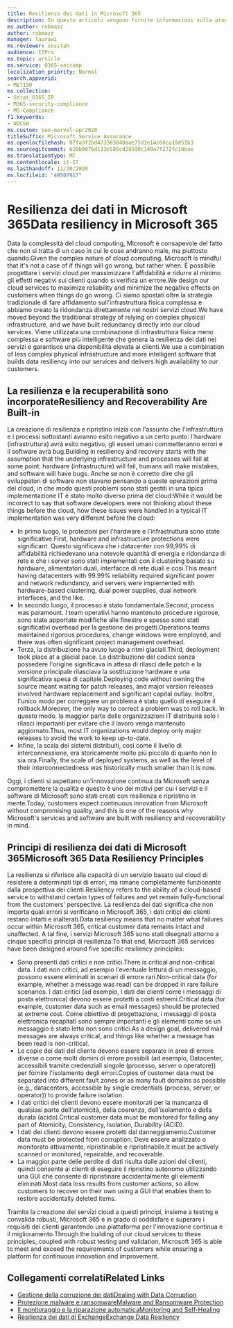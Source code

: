```yaml
---
title: Resilienza dei dati in Microsoft 365
description: In questo articolo vengono fornite informazioni sulla progettazione e sui principi di resilienza e ripristino dei dati in Microsoft 365.
ms.author: robmazz
author: robmazz
manager: laurawi
ms.reviewer: sosstah
audience: ITPro
ms.topic: article
ms.service: O365-seccomp
localization_priority: Normal
search.appverid:
- MET150
ms.collection:
- Strat_O365_IP
- M365-security-compliance
- MS-Compliance
f1.keywords:
- NOCSH
ms.custom: seo-marvel-apr2020
titleSuffix: Microsoft Service Assurance
ms.openlocfilehash: 07fa3f2bd473383840aae75d1e14c66ca19d51b3
ms.sourcegitcommit: 626b0076d133e588cd28598c149a7f272fc18bae
ms.translationtype: MT
ms.contentlocale: it-IT
ms.lasthandoff: 11/30/2020
ms.locfileid: "49507917"
---
```

# <a name="data-resiliency-in-microsoft-365"></a><span data-ttu-id="11947-103">Resilienza dei dati in Microsoft 365</span><span class="sxs-lookup"><span data-stu-id="11947-103">Data resiliency in Microsoft 365</span></span>

<span data-ttu-id="11947-104">Data la complessità del cloud computing, Microsoft è consapevole del fatto che non si tratta di un caso in cui le cose andranno male, ma piuttosto quando.</span><span class="sxs-lookup"><span data-stu-id="11947-104">Given the complex nature of cloud computing, Microsoft is mindful that it's not a case of if things will go wrong, but rather when.</span></span> <span data-ttu-id="11947-105">È possibile progettare i servizi cloud per massimizzare l'affidabilità e ridurre al minimo gli effetti negativi sui clienti quando si verifica un errore.</span><span class="sxs-lookup"><span data-stu-id="11947-105">We design our cloud services to maximize reliability and minimize the negative effects on customers when things do go wrong.</span></span> <span data-ttu-id="11947-106">Ci siamo spostati oltre la strategia tradizionale di fare affidamento sull'infrastruttura fisica complessa e abbiamo creato la ridondanza direttamente nei nostri servizi cloud.</span><span class="sxs-lookup"><span data-stu-id="11947-106">We have moved beyond the traditional strategy of relying on complex physical infrastructure, and we have built redundancy directly into our cloud services.</span></span> <span data-ttu-id="11947-107">Viene utilizzata una combinazione di infrastruttura fisica meno complessa e software più intelligente che genera la resilienza dei dati nei servizi e garantisce una disponibilità elevata ai clienti.</span><span class="sxs-lookup"><span data-stu-id="11947-107">We use a combination of less complex physical infrastructure and more intelligent software that builds data resiliency into our services and delivers high availability to our customers.</span></span> 

## <a name="resiliency-and-recoverability-are-built-in"></a><span data-ttu-id="11947-108">La resilienza e la recuperabilità sono incorporate</span><span class="sxs-lookup"><span data-stu-id="11947-108">Resiliency and Recoverability Are Built-in</span></span> 

<span data-ttu-id="11947-109">La creazione di resilienza e ripristino inizia con l'assunto che l'infrastruttura e i processi sottostanti avranno esito negativo a un certo punto: l'hardware (infrastruttura) avrà esito negativo, gli esseri umani commetteranno errori e il software avrà bug.</span><span class="sxs-lookup"><span data-stu-id="11947-109">Building in resiliency and recovery starts with the assumption that the underlying infrastructure and processes will fail at some point: hardware (infrastructure) will fail, humans will make mistakes, and software will have bugs.</span></span> <span data-ttu-id="11947-110">Anche se non è corretto dire che gli sviluppatori di software non stavano pensando a queste operazioni prima del cloud, in che modo questi problemi sono stati gestiti in una tipica implementazione IT è stato molto diverso prima del cloud:</span><span class="sxs-lookup"><span data-stu-id="11947-110">While it would be incorrect to say that software developers were not thinking about these things before the cloud, how these issues were handled in a typical IT implementation was very different before the cloud:</span></span>

- <span data-ttu-id="11947-111">In primo luogo, le protezioni per l'hardware e l'infrastruttura sono state significative.</span><span class="sxs-lookup"><span data-stu-id="11947-111">First, hardware and infrastructure protections were significant.</span></span> <span data-ttu-id="11947-112">Questo significava che i datacenter con 99,99% di affidabilità richiedevano una notevole quantità di energia e ridondanza di rete e che i server sono stati implementati con il clustering basato su hardware, alimentatori duali, interfacce di rete duali e così.</span><span class="sxs-lookup"><span data-stu-id="11947-112">This meant having datacenters with 99.99% reliability required significant power and network redundancy, and servers were implemented with hardware-based clustering, dual power supplies, dual network interfaces, and the like.</span></span> 
- <span data-ttu-id="11947-113">In secondo luogo, il processo è stato fondamentale.</span><span class="sxs-lookup"><span data-stu-id="11947-113">Second, process was paramount.</span></span> <span data-ttu-id="11947-114">I team operativi hanno mantenuto procedure rigorose, sono state apportate modifiche alle finestre e spesso sono stati significativi overhead per la gestione dei progetti.</span><span class="sxs-lookup"><span data-stu-id="11947-114">Operations teams maintained rigorous procedures, change windows were employed, and there was often significant project management overhead.</span></span> 
- <span data-ttu-id="11947-115">Terza, la distribuzione ha avuto luogo a ritmi glaciali.</span><span class="sxs-lookup"><span data-stu-id="11947-115">Third, deployment took place at a glacial pace.</span></span> <span data-ttu-id="11947-116">La distribuzione del codice senza possedere l'origine significava in attesa di rilasci delle patch e la versione principale rilasciava la sostituzione hardware e una significativa spesa di capitale.</span><span class="sxs-lookup"><span data-stu-id="11947-116">Deploying code without owning the source meant waiting for patch releases, and major version releases involved hardware replacement and significant capital outlay.</span></span> <span data-ttu-id="11947-117">Inoltre, l'unico modo per correggere un problema è stato quello di eseguire il rollback.</span><span class="sxs-lookup"><span data-stu-id="11947-117">Moreover, the only way to correct a problem was to roll back.</span></span> <span data-ttu-id="11947-118">In questo modo, la maggior parte delle organizzazioni IT distribuirà solo i rilasci importanti per evitare che il lavoro venga mantenuto aggiornato.</span><span class="sxs-lookup"><span data-stu-id="11947-118">Thus, most IT organizations would deploy only major releases to avoid the work to keep up-to-date.</span></span> 
- <span data-ttu-id="11947-119">Infine, la scala dei sistemi distribuiti, così come il livello di interconnessione, era storicamente molto più piccola di quanto non lo sia ora.</span><span class="sxs-lookup"><span data-stu-id="11947-119">Finally, the scale of deployed systems, as well as the level of their interconnectedness was historically much smaller than it is now.</span></span> 

<span data-ttu-id="11947-120">Oggi, i clienti si aspettano un'innovazione continua da Microsoft senza compromettere la qualità e questo è uno dei motivi per cui i servizi e il software di Microsoft sono stati creati con resilienza e ripristino in mente.</span><span class="sxs-lookup"><span data-stu-id="11947-120">Today, customers expect continuous innovation from Microsoft without compromising quality, and this is one of the reasons why Microsoft's services and software are built with resiliency and recoverability in mind.</span></span> 

## <a name="microsoft-365-data-resiliency-principles"></a><span data-ttu-id="11947-121">Principi di resilienza dei dati di Microsoft 365</span><span class="sxs-lookup"><span data-stu-id="11947-121">Microsoft 365 Data Resiliency Principles</span></span>

<span data-ttu-id="11947-122">La resilienza si riferisce alla capacità di un servizio basato sul cloud di resistere a determinati tipi di errori, ma rimane completamente funzionante dalla prospettiva dei clienti.</span><span class="sxs-lookup"><span data-stu-id="11947-122">Resiliency refers to the ability of a cloud-based service to withstand certain types of failures and yet remain fully-functional from the customers' perspective.</span></span> <span data-ttu-id="11947-123">La resilienza dei dati significa che non importa quali errori si verificano in Microsoft 365, i dati critici dei clienti restano intatti e inalterati.</span><span class="sxs-lookup"><span data-stu-id="11947-123">Data resiliency means that no matter what failures occur within Microsoft 365, critical customer data remains intact and unaffected.</span></span> <span data-ttu-id="11947-124">A tal fine, i servizi Microsoft 365 sono stati disegnati attorno a cinque specifici principi di resilienza:</span><span class="sxs-lookup"><span data-stu-id="11947-124">To that end, Microsoft 365 services have been designed around five specific resiliency principles:</span></span>

- <span data-ttu-id="11947-125">Sono presenti dati critici e non critici.</span><span class="sxs-lookup"><span data-stu-id="11947-125">There is critical and non-critical data.</span></span> <span data-ttu-id="11947-126">I dati non critici, ad esempio l'eventuale lettura di un messaggio, possono essere eliminati in scenari di errore rari.</span><span class="sxs-lookup"><span data-stu-id="11947-126">Non-critical data (for example, whether a message was read) can be dropped in rare failure scenarios.</span></span> <span data-ttu-id="11947-127">I dati critici (ad esempio, i dati dei clienti come i messaggi di posta elettronica) devono essere protetti a costi estremi.</span><span class="sxs-lookup"><span data-stu-id="11947-127">Critical data (for example, customer data such as email messages) should be protected at extreme cost.</span></span> <span data-ttu-id="11947-128">Come obiettivo di progettazione, i messaggi di posta elettronica recapitati sono sempre importanti e gli elementi come se un messaggio è stato letto non sono critici.</span><span class="sxs-lookup"><span data-stu-id="11947-128">As a design goal, delivered mail messages are always critical, and things like whether a message has been read is non-critical.</span></span> 
- <span data-ttu-id="11947-129">Le copie dei dati del cliente devono essere separate in aree di errore diverse o come molti domini di errore possibili (ad esempio, Datacenter, accessibili tramite credenziali singole (processo, server o operatore)) per fornire l'isolamento degli errori.</span><span class="sxs-lookup"><span data-stu-id="11947-129">Copies of customer data must be separated into different fault zones or as many fault domains as possible (e.g., datacenters, accessible by single credentials (process, server, or operator)) to provide failure isolation.</span></span> 
- <span data-ttu-id="11947-130">I dati critici dei clienti devono essere monitorati per la mancanza di qualsiasi parte dell'atomicità, della coerenza, dell'isolamento e della durata (acido).</span><span class="sxs-lookup"><span data-stu-id="11947-130">Critical customer data must be monitored for failing any part of Atomicity, Consistency, Isolation, Durability (ACID).</span></span> 
- <span data-ttu-id="11947-131">I dati dei clienti devono essere protetti dal danneggiamento.</span><span class="sxs-lookup"><span data-stu-id="11947-131">Customer data must be protected from corruption.</span></span> <span data-ttu-id="11947-132">Deve essere analizzato o monitorato attivamente, ripristinabile e ripristinabile.</span><span class="sxs-lookup"><span data-stu-id="11947-132">It must be actively scanned or monitored, repairable, and recoverable.</span></span> 
- <span data-ttu-id="11947-133">La maggior parte delle perdite di dati risulta dalle azioni dei clienti, quindi consente ai clienti di eseguire il ripristino autonomo utilizzando una GUI che consente di ripristinare accidentalmente gli elementi eliminati.</span><span class="sxs-lookup"><span data-stu-id="11947-133">Most data loss results from customer actions, so allow customers to recover on their own using a GUI that enables them to restore accidentally deleted items.</span></span> 
 
<span data-ttu-id="11947-134">Tramite la creazione dei servizi cloud a questi principi, insieme a testing e convalida robusti, Microsoft 365 è in grado di soddisfare e superare i requisiti dei clienti garantendo una piattaforma per l'innovazione continua e il miglioramento.</span><span class="sxs-lookup"><span data-stu-id="11947-134">Through the building of our cloud services to these principles, coupled with robust testing and validation, Microsoft 365 is able to meet and exceed the requirements of customers while ensuring a platform for continuous innovation and improvement.</span></span> 

## <a name="related-links"></a><span data-ttu-id="11947-135">Collegamenti correlati</span><span class="sxs-lookup"><span data-stu-id="11947-135">Related Links</span></span>

- [<span data-ttu-id="11947-136">Gestione della corruzione dei dati</span><span class="sxs-lookup"><span data-stu-id="11947-136">Dealing with Data Corruption</span></span>](assurance-dealing-with-data-corruption.md)
- [<span data-ttu-id="11947-137">Protezione malware e ransomware</span><span class="sxs-lookup"><span data-stu-id="11947-137">Malware and Ransomware Protection</span></span>](assurance-malware-and-ransomware-protection.md)
- [<span data-ttu-id="11947-138">Il monitoraggio e la riparazione automatica</span><span class="sxs-lookup"><span data-stu-id="11947-138">Monitoring and Self-Healing</span></span>](assurance-monitoring-and-self-healing.md)
- [<span data-ttu-id="11947-139">Resilienza dei dati di Exchange</span><span class="sxs-lookup"><span data-stu-id="11947-139">Exchange Data Resiliency</span></span>](assurance-exchange-data-resiliency.md)
